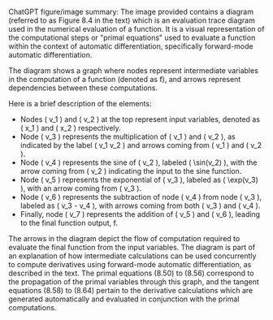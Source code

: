 ChatGPT figure/image summary: The image provided contains a diagram (referred to as Figure 8.4 in the text) which is an evaluation trace diagram used in the numerical evaluation of a function. It is a visual representation of the computational steps or "primal equations" used to evaluate a function within the context of automatic differentiation, specifically forward-mode automatic differentiation.

The diagram shows a graph where nodes represent intermediate variables in the computation of a function (denoted as f), and arrows represent dependencies between these computations.

Here is a brief description of the elements:

- Nodes \( v_1 \) and \( v_2 \) at the top represent input variables, denoted as \( x_1 \) and \( x_2 \) respectively.
- Node \( v_3 \) represents the multiplication of \( v_1 \) and \( v_2 \), as indicated by the label \( v_1 v_2 \) and arrows coming from \( v_1 \) and \( v_2 \).
- Node \( v_4 \) represents the sine of \( v_2 \), labeled \( \sin(v_2) \), with the arrow coming from \( v_2 \) indicating the input to the sine function.
- Node \( v_5 \) represents the exponential of \( v_3 \), labeled as \( \exp(v_3) \), with an arrow coming from \( v_3 \).
- Node \( v_6 \) represents the subtraction of node \( v_4 \) from node \( v_3 \), labeled as \( v_3 - v_4 \), with arrows coming from both \( v_3 \) and \( v_4 \).
- Finally, node \( v_7 \) represents the addition of \( v_5 \) and \( v_6 \), leading to the final function output, f.

The arrows in the diagram depict the flow of computation required to evaluate the final function from the input variables. The diagram is part of an explanation of how intermediate calculations can be used concurrently to compute derivatives using forward-mode automatic differentiation, as described in the text. The primal equations (8.50) to (8.56) correspond to the propagation of the primal variables through this graph, and the tangent equations (8.58) to (8.64) pertain to the derivative calculations which are generated automatically and evaluated in conjunction with the primal computations.